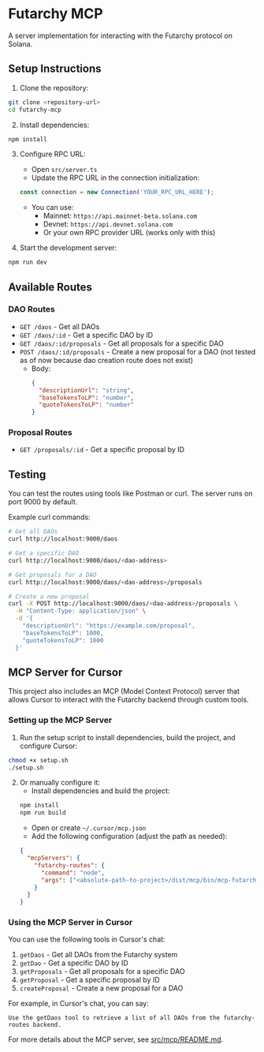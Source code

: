 # Futarchy MCP

A server implementation for interacting with the Futarchy protocol on Solana.

## Setup Instructions

1. Clone the repository:
```bash
git clone <repository-url>
cd futarchy-mcp
```

2. Install dependencies:
```bash
npm install
```

3. Configure RPC URL:
   - Open `src/server.ts`
   - Update the RPC URL in the connection initialization:
   ```typescript
   const connection = new Connection('YOUR_RPC_URL_HERE');
   ```
   - You can use:
     - Mainnet: `https://api.mainnet-beta.solana.com`
     - Devnet: `https://api.devnet.solana.com`
     - Or your own RPC provider URL (works only with this)

4. Start the development server:
```bash
npm run dev
```

## Available Routes

### DAO Routes
- `GET /daos` - Get all DAOs
- `GET /daos/:id` - Get a specific DAO by ID
- `GET /daos/:id/proposals` - Get all proposals for a specific DAO
- `POST /daos/:id/proposals` - Create a new proposal for a DAO (not tested as of now because dao creation route does not exist)
  - Body:
    ```json
    {
      "descriptionUrl": "string",
      "baseTokensToLP": "number",
      "quoteTokensToLP": "number"
    }
    ```

### Proposal Routes
- `GET /proposals/:id` - Get a specific proposal by ID

## Testing
You can test the routes using tools like Postman or curl. The server runs on port 9000 by default.

Example curl commands:
```bash
# Get all DAOs
curl http://localhost:9000/daos

# Get a specific DAO
curl http://localhost:9000/daos/<dao-address>

# Get proposals for a DAO
curl http://localhost:9000/daos/<dao-address>/proposals

# Create a new proposal
curl -X POST http://localhost:9000/daos/<dao-address>/proposals \
  -H "Content-Type: application/json" \
  -d '{
    "descriptionUrl": "https://example.com/proposal",
    "baseTokensToLP": 1000,
    "quoteTokensToLP": 1000
  }'
```

## MCP Server for Cursor

This project also includes an MCP (Model Context Protocol) server that allows Cursor to interact with the Futarchy backend through custom tools.

### Setting up the MCP Server

1. Run the setup script to install dependencies, build the project, and configure Cursor:
```bash
chmod +x setup.sh
./setup.sh
```

2. Or manually configure it:
   - Install dependencies and build the project:
   ```bash
   npm install
   npm run build
   ```
   - Open or create `~/.cursor/mcp.json`
   - Add the following configuration (adjust the path as needed):
   ```json
   {
     "mcpServers": {
       "futarchy-routes": {
         "command": "node",
         "args": ["<absolute-path-to-project>/dist/mcp/bin/mcp-futarchy.js"]
       }
     }
   }
   ```

### Using the MCP Server in Cursor

You can use the following tools in Cursor's chat:

1. `getDaos` - Get all DAOs from the Futarchy system
2. `getDao` - Get a specific DAO by ID
3. `getProposals` - Get all proposals for a specific DAO
4. `getProposal` - Get a specific proposal by ID
5. `createProposal` - Create a new proposal for a DAO

For example, in Cursor's chat, you can say:

```
Use the getDaos tool to retrieve a list of all DAOs from the futarchy-routes backend.
```

For more details about the MCP server, see [src/mcp/README.md](src/mcp/README.md). 